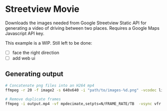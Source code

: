 # Streetview Movie

Downloads the images needed from Google Streetview Static API for generating a video of driving between two places. Requires a Google Maps Javascript API key.

This example is a WIP. Still left to be done:

- [ ] face the right direction
- [ ] add web ui

## Generating output

```sh
# Concatenate png files into an H264 mp4
ffmpeg -r 20 -f image2 -s 640x640 -i "path/to/images-%d.png" -vcodec libx264 -crf 25 -pix_fmt yuv420p output.mp4 -y

# Remove duplicate frames
ffmpeg -i output.mp4 -vf mpdecimate,setpts=N/FRAME_RATE/TB  -vsync vfr output-clean.mp4
```
